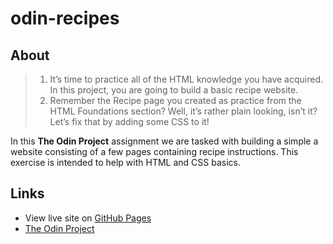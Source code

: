 # odin-recipes

## About

> 1. It’s time to practice all of the HTML knowledge you have acquired. In this project, you are going to build a basic recipe website.
> 2. Remember the Recipe page you created as practice from the HTML Foundations section? Well, it’s rather plain looking, isn’t it? Let’s fix that by adding some CSS to it!

In this **The Odin Project** assignment we are tasked with building a simple a website consisting of a few pages containing recipe instructions. This exercise is intended to help with HTML and CSS basics.

## Links

-   View live site on [GitHub Pages](https://lucashogg.github.io/odin-recipes/)
-   [The Odin Project](https://www.theodinproject.com/)
